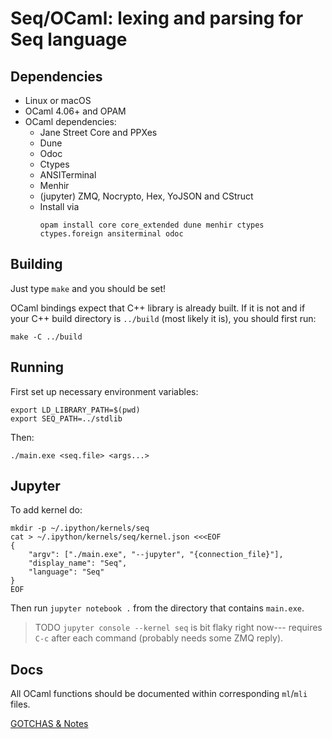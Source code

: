 # Seq/OCaml: lexing and parsing for Seq language

## Dependencies

- Linux or macOS
- OCaml 4.06+ and OPAM
- OCaml dependencies:
  - Jane Street Core and PPXes
  - Dune
  - Odoc
  - Ctypes
  - ANSITerminal
  - Menhir
  - (jupyter) ZMQ, Nocrypto, Hex, YoJSON and CStruct
  - Install via
      ```
      opam install core core_extended dune menhir ctypes ctypes.foreign ansiterminal odoc
      ```

## Building

Just type `make` and you should be set!

OCaml bindings expect that C++ library is already built. If it is not and if your C++ build directory is `../build` (most likely it is), you should first run:
```
make -C ../build
```

## Running

First set up necessary environment variables:
```
export LD_LIBRARY_PATH=$(pwd)
export SEQ_PATH=../stdlib
```

Then:
```
./main.exe <seq.file> <args...>
```

## Jupyter

To add kernel do:

```
mkdir -p ~/.ipython/kernels/seq
cat > ~/.ipython/kernels/seq/kernel.json <<<EOF
{
    "argv": ["./main.exe", "--jupyter", "{connection_file}"],
    "display_name": "Seq",
    "language": "Seq"
}
EOF
```

Then run `jupyter notebook .` from the directory that contains `main.exe`.

> TODO
> `jupyter console --kernel seq` is bit flaky right now--- requires `C-c` after each command (probably needs some ZMQ reply).

## Docs

All OCaml functions should be documented within corresponding `ml`/`mli` files.

[GOTCHAS & Notes](notes.md)
